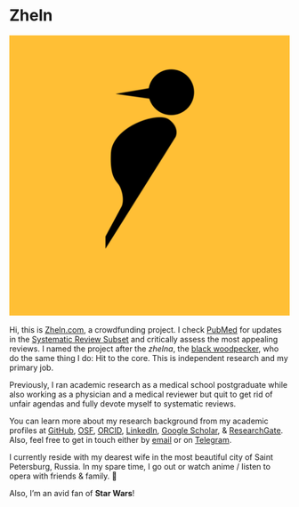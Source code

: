 # Zheln

![Woodpecker by Anton from The Noun Project](favicons/android-chrome-512x512.png)

Hi, this is [Zheln.com](https://zheln.com), a crowdfunding project. I check [PubMed](https://pubmed.gov) for updates in the [Systematic Review Subset](https://p1m.org/ssb) and critically assess the most appealing reviews. I named the project after the _zhelna_, the [black woodpecker](https://en.wikipedia.org/wiki/Black_woodpecker), who do the same thing I do: Hit to the core. This is independent research and my primary job.

Previously, I ran academic research as a medical school postgraduate while also working as a physician and a medical reviewer but quit to get rid of unfair agendas and fully devote myself to systematic reviews.

You can learn more about my research background from my academic profiles at [GitHub](https://github.com/drzhelnov), [OSF](https://osf.io/9c83x/), [ORCID](https://orcid.org/0000-0003-2767-5123), [LinkedIn](https://www.linkedin.com/in/pavel-zhelnov-382073182), [Google Scholar](https://scholar.google.com/citations?user=b421BNkAAAAJ), & [ResearchGate](https://researchgate.net/profile/Pavel_Zhelnov). Also, feel free to get in touch either by [email](mailto:pavel@zheln.com) or on [Telegram](https://t.me/drzhelnov).

I currently reside with my dearest wife in the most beautiful city of Saint Petersburg, Russia. In my spare time, I go out or watch anime / listen to opera with friends & family. 🌚

Also, I’m an avid fan of **Star Wars**!
